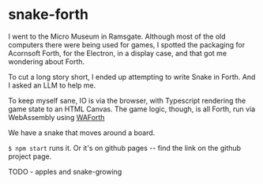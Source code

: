 # snake-forth

I went to the Micro Museum in Ramsgate. Although most of the old computers there were being used for games, I spotted the packaging
for Acornsoft Forth, for the Electron, in a display case, and that got me wondering about Forth.

To cut a long story short, I ended up attempting to write Snake in Forth. And I asked an LLM to help me.

To keep myself sane, IO is via the browser, with Typescript rendering the game state to an HTML Canvas. The game logic, though, is all Forth, 
run via WebAssembly using [WAForth](https://github.com/remko/waforth)

We have a snake that moves around a board.

`$ npm start` runs it. Or it's on github pages -- find the link on the github project page.

TODO - apples and snake-growing
